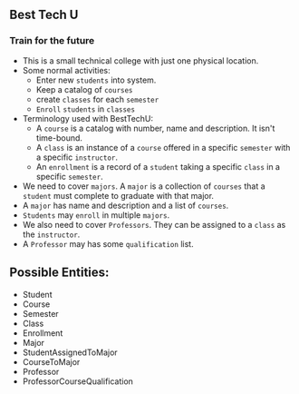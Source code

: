 ﻿## Best Tech U
### Train for the future

- This is a small technical college with just one physical location.
- Some normal activities:
    - Enter new `students` into system.
	- Keep a catalog of `courses`
	- create `classes` for each `semester`
	- `Enroll` `students` in `classes`
- Terminology used with BestTechU:
    - A `course` is a catalog with number, name and description. It isn't time-bound.
	- A `class` is an instance of a `course` offered in a specific `semester` with a specific `instructor`.
	- An `enrollment` is a record of a `student` taking a specific `class` in a specific `semester`.
- We need to cover `majors`. A `major` is a collection of `courses` that a `student` must complete to graduate with that major.
- A `major` has name and description and a list of `courses`.
- `Students` may `enroll` in multiple `majors`.
- We also need to cover `Professors`. They can be assigned to a `class` as the `instructor`.
- A `Professor` may has some `qualification` list.

## Possible Entities:

- Student
- Course
- Semester
- Class
- Enrollment
- Major
- StudentAssignedToMajor
- CourseToMajor
- Professor
- ProfessorCourseQualification